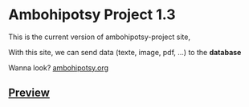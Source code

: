 # Ambohipotsy Project 1.3

This is the current version of ambohipotsy-project site, 

With this site, we can send data (texte, image, pdf, ...) to the **database**

Wanna look? 
[ambohipotsy.org](https://ambohipotsy.org)

## [Preview](https://github.com/AmourRamanantsiresy/final-ambohipotsy-poject/blob/main/view.png)
